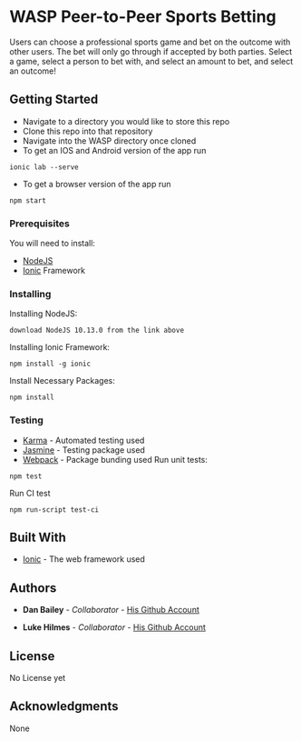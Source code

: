# WASP Peer-to-Peer Sports Betting

Users can choose a professional sports game and bet
on the outcome with other users. The bet will only
go through if accepted by both parties. Select a game,
select a person to bet with, and select an amount to bet,
and select an outcome!

## Getting Started

* Navigate to a directory you would like to store this repo
* Clone this repo into that repository
* Navigate into the WASP directory once cloned
* To get an IOS and Android version of the app run
```
ionic lab --serve
```
* To get a browser version of the app run
```
npm start
```


### Prerequisites

You will need to install:
* [NodeJS](https://nodejs.org/en/download/)
* [Ionic](https://ionicframework.com/getting-started/#cli) Framework

### Installing

Installing NodeJS:
```
download NodeJS 10.13.0 from the link above
```
Installing Ionic Framework:
```
npm install -g ionic
```

Install Necessary Packages:
```
npm install
```

### Testing
* [Karma](https://karma-runner.github.io/latest/index.html) - Automated testing used
* [Jasmine](https://jasmine.github.io/) - Testing package used
* [Webpack](https://webpack.js.org/) - Package bunding used
Run unit tests:
```
npm test
```
Run CI test
```
npm run-script test-ci
```

## Built With

* [Ionic](https://ionicframework.com/) - The web framework used


## Authors

* **Dan Bailey** - *Collaborator* - [His Github Account](https://github.com/DanB28)

* **Luke Hilmes** - *Collaborator* - [His Github Account](https://github.com/Lukehilmes2)


## License
No License yet

## Acknowledgments

None
